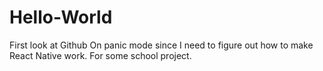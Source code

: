 # Hello-World
First look at Github
On panic mode since I need to figure out how to make React Native work.
For some school project.
